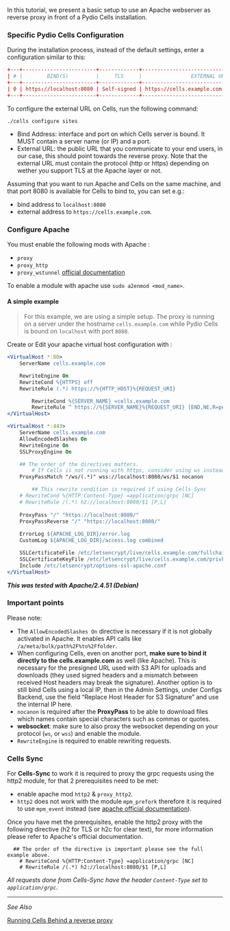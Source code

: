 In this tutorial, we present a basic setup to use an Apache webserver as reverse proxy in front of a Pydio Cells installation.

### Specific Pydio Cells Configuration

During the installation process, instead of the default settings, enter a configuration similar to this:

```conf
+---+------------------------+-------------+---------------------------------------------+
| # |        BIND(S)         |     TLS     |                EXTERNAL URL                 |
+---+------------------------+-------------+---------------------------------------------+
| 0 | https://localhost:8080 | Self-signed | https://cells.example.com                   |
+---+------------------------+-------------+---------------------------------------------+
```

To configure the external URL on Cells, run the following command:

```
./cells configure sites
```

- Bind Address: interface and port on which Cells server is bound. It MUST contain a server name (or IP) and a port.
- External URL: the public URL that you communicate to your end users, in our case, this should point towards the reverse proxy. Note that the external URL must contain the protocol (http or https) depending on wether you support TLS at the Apache layer or not.

Assuming that you want to run Apache and Cells on the same machine, and that port 8080 is available for Cells to bind to, you can set e.g.:

- bind address to `localhost:8080` 
- external address to `https://cells.example.com`.

### Configure Apache

You must enable the following mods with Apache :

- `proxy`
- `proxy_http`
- `proxy_wstunnel` [official documentation](https://httpd.apache.org/docs/2.4/mod/mod_proxy_wstunnel.html)

To enable a module with apache use `sudo a2enmod <mod_name>`.

#### A simple example

> For this example, we are using a simple setup. The proxy is running on a server under the hostname `cells.example.com` while Pydio Cells is bound on `localhost` with port `8080`.

Create or Edit your apache virtual host configuration with :

```apache
<VirtualHost *:80>
	ServerName cells.example.com

	RewriteEngine On
	RewriteCond %{HTTPS} off
	RewriteRule (.*) https://%{HTTP_HOST}%{REQUEST_URI}

        RewriteCond %{SERVER_NAME} =cells.example.com
        RewriteRule ^ https://%{SERVER_NAME}%{REQUEST_URI} [END,NE,R=permanent]
</VirtualHost>

<VirtualHost *:443>
	ServerName cells.example.com
	AllowEncodedSlashes On
	RewriteEngine On
	SSLProxyEngine On

	## The order of the directives matters.
        # If Cells is not running with https, consider using ws instead of wss
	ProxyPassMatch "/ws/(.*)" wss://localhost:8080/ws/$1 nocanon

        ## This rewrite condition is required if using Cells-Sync
	# RewriteCond %{HTTP:Content-Type} =application/grpc [NC]
	# RewriteRule /(.*) h2://localhost:8080/$1 [P,L]
	
    ProxyPass "/" "https://localhost:8080/"	
	ProxyPassReverse "/" "https://localhost:8080/"
		
	ErrorLog ${APACHE_LOG_DIR}/error.log
	CustomLog ${APACHE_LOG_DIR}/access.log combined

	SSLCertificateFile /etc/letsencrypt/live/cells.example.com/fullchain.pem
	SSLCertificateKeyFile /etc/letsencrypt/live/cells.example.com/privkey.pem
    Include /etc/letsencrypt/options-ssl-apache.conf
</VirtualHost>
```

_**This was tested with Apache/2.4.51 (Debian)**_

### Important points

Please note:

- The `AllowEncodedSlashes On` directive is necessary if it is not globally activated in Apache. It enables API calls like `/a/meta/bulk/path%2F%to%2Ffolder`.
- When configuring Cells, even on another port, **make sure to bind it directly to the cells.example.com** as well (like Apache). This is necessary for the presigned URL used with S3 API for uploads and downloads (they used signed headers and a mismatch between received Host headers may break the signature). Another option is to still bind Cells using a local IP, then in the Admin Settings, under Configs Backend, use the field “Replace Host Header for S3 Signature” and use the internal IP here.
- `nocanon` is required after the **ProxyPass** to be able to download files which names contain special characters such as commas or quotes.
- **websocket**: make sure to also proxy the websocket depending on your protocol (`ws`, or `wss`) and enable the module.
- `RewriteEngine` is required to enable rewriting requests. 


### Cells Sync

For **Cells-Sync** to work it is required to proxy the grpc requests using the http2 module, for that 2 prerequisites need to be met:

- enable apache mod `http2` & `proxy_http2`.
- `http2` does not work with the module `mpm_prefork` therefore it is required to use `mpm_event` instead (see [apache official documentation](https://httpd.apache.org/docs/2.4/howto/http2.html)).


Once you have met the prerequisites, enable the http2 proxy with the following directive (h2 for TLS or h2c for clear text), for more information please refer to Apache's official documentation.

```
  ## The order of the directive is important please see the full example above.
	# RewriteCond %{HTTP:Content-Type} =application/grpc [NC]
	# RewriteRule /(.*) h2://localhost:8080/$1 [P,L]
```

_All requests done from Cells-Sync have the header `Content-Type` set to `application/grpc`_.

--------------------------------------------------------------------------------------------------------
_See Also_

[Running Cells Behind a reverse proxy](en/docs/cells/v3/run-cells-behind-proxy)
